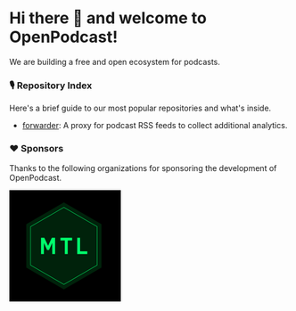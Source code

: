 # Hi there 👋 and welcome to OpenPodcast! 

We are building a free and open ecosystem for podcasts.

### 🎙️ Repository Index

Here's a brief guide to our most popular repositories and what's inside.

- [forwarder](https://github.com/openpodcast/forwarder): A proxy for podcast RSS feeds to collect additional analytics.

### ❤️ Sponsors

Thanks to the following organizations for sponsoring the development of OpenPodcast.

<a href="https://www.media-lab.de">
    <img alt="Media Tech Lab Bayern" src="/profile/mtl.png" />
</a>
